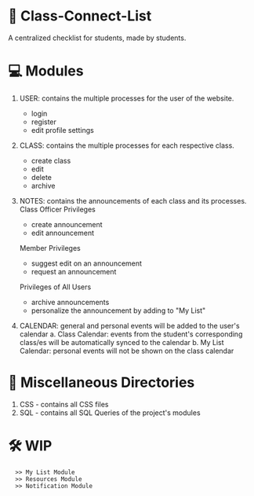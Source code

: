 # 📝 Class-Connect-List 
A centralized checklist for students, made by students.

# 💻 Modules
1. USER: contains the multiple processes for the user of the website.
    - login 
    - register
    - edit profile settings
2. CLASS: contains the multiple processes for each respective class.
    - create class
    - edit 
    - delete
    - archive
3. NOTES: contains the announcements of each class and its processes.
      <br />Class Officer Privileges
      - create announcement
      - edit announcement
      
    Member Privileges
      - suggest edit on an announcement
      - request an announcement
      
    Privileges of All Users
      - archive announcements
      - personalize the announcement by adding to "My List"
      
4. CALENDAR: general and personal events will be added to the user's calendar
    a. Class Calendar: events from the student's corresponding class/es will be automatically 
            synced to the calendar
    b. My List Calendar: personal events will not be shown on the class calendar

# 📁 Miscellaneous Directories
1. CSS - contains all CSS files
2. SQL - contains all SQL Queries of the project's modules

# 🛠 WIP 
      >> My List Module
      >> Resources Module
      >> Notification Module
